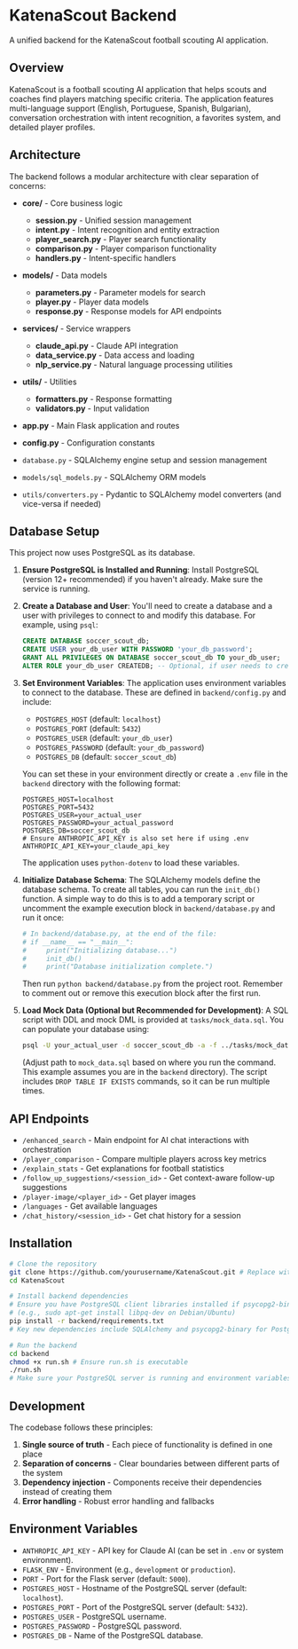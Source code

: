 # KatenaScout Backend

A unified backend for the KatenaScout football scouting AI application.

## Overview

KatenaScout is a football scouting AI application that helps scouts and coaches find players matching specific criteria. The application features multi-language support (English, Portuguese, Spanish, Bulgarian), conversation orchestration with intent recognition, a favorites system, and detailed player profiles.

## Architecture

The backend follows a modular architecture with clear separation of concerns:

- **core/** - Core business logic
  - **session.py** - Unified session management
  - **intent.py** - Intent recognition and entity extraction
  - **player_search.py** - Player search functionality
  - **comparison.py** - Player comparison functionality
  - **handlers.py** - Intent-specific handlers

- **models/** - Data models
  - **parameters.py** - Parameter models for search
  - **player.py** - Player data models
  - **response.py** - Response models for API endpoints

- **services/** - Service wrappers
  - **claude_api.py** - Claude API integration
  - **data_service.py** - Data access and loading
  - **nlp_service.py** - Natural language processing utilities

- **utils/** - Utilities
  - **formatters.py** - Response formatting
  - **validators.py** - Input validation

- **app.py** - Main Flask application and routes
- **config.py** - Configuration constants
- `database.py` - SQLAlchemy engine setup and session management
- `models/sql_models.py` - SQLAlchemy ORM models
- `utils/converters.py` - Pydantic to SQLAlchemy model converters (and vice-versa if needed)

## Database Setup

This project now uses PostgreSQL as its database.

1.  **Ensure PostgreSQL is Installed and Running**:
    Install PostgreSQL (version 12+ recommended) if you haven't already. Make sure the service is running.

2.  **Create a Database and User**:
    You'll need to create a database and a user with privileges to connect to and modify this database. For example, using `psql`:
    ```sql
    CREATE DATABASE soccer_scout_db;
    CREATE USER your_db_user WITH PASSWORD 'your_db_password';
    GRANT ALL PRIVILEGES ON DATABASE soccer_scout_db TO your_db_user;
    ALTER ROLE your_db_user CREATEDB; -- Optional, if user needs to create DBs for tests etc.
    ```

3.  **Set Environment Variables**:
    The application uses environment variables to connect to the database. These are defined in `backend/config.py` and include:
    - `POSTGRES_HOST` (default: `localhost`)
    - `POSTGRES_PORT` (default: `5432`)
    - `POSTGRES_USER` (default: `your_db_user`)
    - `POSTGRES_PASSWORD` (default: `your_db_password`)
    - `POSTGRES_DB` (default: `soccer_scout_db`)

    You can set these in your environment directly or create a `.env` file in the `backend` directory with the following format:
    ```env
    POSTGRES_HOST=localhost
    POSTGRES_PORT=5432
    POSTGRES_USER=your_actual_user
    POSTGRES_PASSWORD=your_actual_password
    POSTGRES_DB=soccer_scout_db
    # Ensure ANTHROPIC_API_KEY is also set here if using .env
    ANTHROPIC_API_KEY=your_claude_api_key 
    ```
    The application uses `python-dotenv` to load these variables.

4.  **Initialize Database Schema**:
    The SQLAlchemy models define the database schema. To create all tables, you can run the `init_db()` function. A simple way to do this is to add a temporary script or uncomment the example execution block in `backend/database.py` and run it once:
    ```python
    # In backend/database.py, at the end of the file:
    # if __name__ == "__main__":
    #     print("Initializing database...")
    #     init_db()
    #     print("Database initialization complete.")
    ```
    Then run `python backend/database.py` from the project root. Remember to comment out or remove this execution block after the first run.

5.  **Load Mock Data (Optional but Recommended for Development)**:
    A SQL script with DDL and mock DML is provided at `tasks/mock_data.sql`. You can populate your database using:
    ```bash
    psql -U your_actual_user -d soccer_scout_db -a -f ../tasks/mock_data.sql 
    ```
    (Adjust path to `mock_data.sql` based on where you run the command. This example assumes you are in the `backend` directory).
    The script includes `DROP TABLE IF EXISTS` commands, so it can be run multiple times.

## API Endpoints

- `/enhanced_search` - Main endpoint for AI chat interactions with orchestration
- `/player_comparison` - Compare multiple players across key metrics
- `/explain_stats` - Get explanations for football statistics
- `/follow_up_suggestions/<session_id>` - Get context-aware follow-up suggestions
- `/player-image/<player_id>` - Get player images
- `/languages` - Get available languages
- `/chat_history/<session_id>` - Get chat history for a session

## Installation

```bash
# Clone the repository
git clone https://github.com/yourusername/KatenaScout.git # Replace with actual repo URL if different
cd KatenaScout

# Install backend dependencies
# Ensure you have PostgreSQL client libraries installed if psycopg2-binary has issues
# (e.g., sudo apt-get install libpq-dev on Debian/Ubuntu)
pip install -r backend/requirements.txt
# Key new dependencies include SQLAlchemy and psycopg2-binary for PostgreSQL.

# Run the backend
cd backend
chmod +x run.sh # Ensure run.sh is executable
./run.sh
# Make sure your PostgreSQL server is running and environment variables are set before running.
```

## Development

The codebase follows these principles:

1. **Single source of truth** - Each piece of functionality is defined in one place
2. **Separation of concerns** - Clear boundaries between different parts of the system
3. **Dependency injection** - Components receive their dependencies instead of creating them
4. **Error handling** - Robust error handling and fallbacks

## Environment Variables

- `ANTHROPIC_API_KEY` - API key for Claude AI (can be set in `.env` or system environment).
- `FLASK_ENV` - Environment (e.g., `development` or `production`).
- `PORT` - Port for the Flask server (default: `5000`).
- `POSTGRES_HOST` - Hostname of the PostgreSQL server (default: `localhost`).
- `POSTGRES_PORT` - Port of the PostgreSQL server (default: `5432`).
- `POSTGRES_USER` - PostgreSQL username.
- `POSTGRES_PASSWORD` - PostgreSQL password.
- `POSTGRES_DB` - Name of the PostgreSQL database.